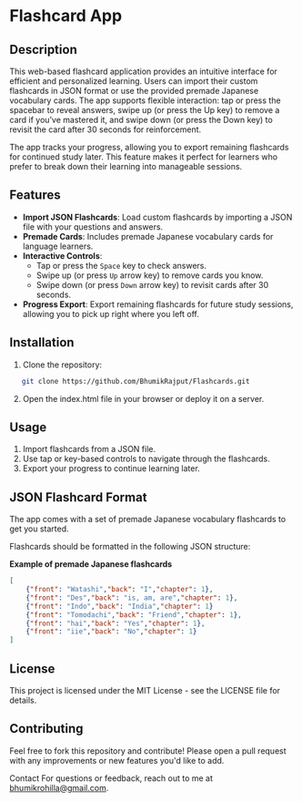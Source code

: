 # Flashcard App 

## Description
This web-based flashcard application provides an intuitive interface for efficient and personalized learning. Users can import their custom flashcards in JSON format or use the provided premade Japanese vocabulary cards. The app supports flexible interaction: tap or press the spacebar to reveal answers, swipe up (or press the Up key) to remove a card if you’ve mastered it, and swipe down (or press the Down key) to revisit the card after 30 seconds for reinforcement.

The app tracks your progress, allowing you to export remaining flashcards for continued study later. This feature makes it perfect for learners who prefer to break down their learning into manageable sessions.

## Features

- **Import JSON Flashcards**: Load custom flashcards by importing a JSON file with your questions and answers.
- **Premade Cards**: Includes premade Japanese vocabulary cards for language learners.
- **Interactive Controls**: 
  - Tap or press the `Space` key to check answers.
  - Swipe up (or press `Up` arrow key) to remove cards you know.
  - Swipe down (or press `Down` arrow key) to revisit cards after 30 seconds.
- **Progress Export**: Export remaining flashcards for future study sessions, allowing you to pick up right where you left off.

## Installation

1. Clone the repository:
```bash
   git clone https://github.com/BhumikRajput/Flashcards.git
```
2. Open the index.html file in your browser or deploy it on a server.

## Usage

1. Import flashcards from a JSON file. 
2. Use tap or key-based controls to navigate through the flashcards.    
3. Export your progress to continue learning later.    
    
## JSON Flashcard Format

The app comes with a set of premade Japanese vocabulary flashcards to get you started.

Flashcards should be formatted in the following JSON structure:

**Example of premade Japanese flashcards**

```json
[
    {"front": "Watashi","back": "I","chapter": 1},
    {"front": "Des","back": "is, am, are","chapter": 1},
    {"front": "Indo","back": "India","chapter": 1}
    {"front": "Tomodachi","back": "Friend","chapter": 1},
    {"front": "hai","back": "Yes","chapter": 1},
    {"front": "iie","back": "No","chapter": 1}
]
```

## License
This project is licensed under the MIT License - see the LICENSE file for details.

## Contributing
Feel free to fork this repository and contribute! Please open a pull request with any improvements or new features you'd like to add.

Contact
For questions or feedback, reach out to me at bhumikrohilla@gmail.com.
